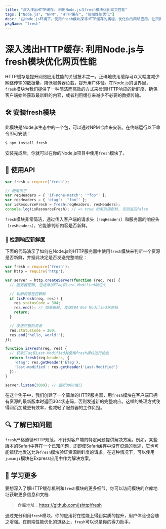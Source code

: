 ```yaml
---
title: "深入浅出HTTP缓存: 利用Node.js与fresh模块优化网页性能"
tags: ["Node.js", "NPM", "HTTP缓存", "前端性能优化"]
desc: "在Node.js环境下，使用fresh模块探寻HTTP缓存的奥秘，优化你的网络应用，让页面快速地、新鲜地呈现在用户眼前。"
pkgName: "fresh"
---
```


# 深入浅出HTTP缓存: 利用Node.js与fresh模块优化网页性能

HTTP缓存是提升网络应用性能的关键技术之一。正确地使用缓存可以大幅度减少网络传输的数据量，降低服务器负载，提升用户体验。在Node.js的世界里，`fresh`模块为我们提供了一种简洁而高效的方式来检测HTTP响应的新鲜度，确保客户端始终获取最新鲜的内容，或者利用缓存来减少不必要的数据传输。

## 🛠 安装fresh模块

此模块是Node.js生态中的一个包，可以通过NPM仓库来安装。在终端运行以下命令即可安装：

```bash
$ npm install fresh
```

安装完成后，你就可以在你的Node.js项目中使用`fresh`模块了。

## 📡 使用API

```javascript
var fresh = require('fresh');

// 使用例子
var reqHeaders = { 'if-none-match': '"foo"' };
var resHeaders = { 'etag': '"foo"' };
var isResourceFresh = fresh(reqHeaders, resHeaders);
console.log(isResourceFresh); // => true 如果资源新鲜, 否则返回false
```

`fresh`模块非常简洁，通过传入客户端的请求头（`reqHeaders`）和服务器的响应头（`resHeaders`），它能够判断内容是否新鲜。

### 🔄 检测响应新鲜度

下面的代码演示了如何在Node.js的HTTP服务器中使用`fresh`模块来判断一个资源是否新鲜，并据此决定是否发送完整响应：

```javascript
var fresh = require('fresh');
var http = require('http');

var server = http.createServer(function (req, res) {
  // 服务器逻辑, 包括添加ETag和Last-Modified响应头

  // 判断资源是否新鲜
  if (isFresh(req, res)) {
    res.statusCode = 304;
    res.end(); // 如果新鲜, 发送304 Not Modified状态码
    return;
  }

  // 发送完整的资源
  res.statusCode = 200;
  res.end('hello, world!');
});

function isFresh(req, res) {
  // 获取ETag和Last-Modified并使用fresh模块进行检查
  return fresh(req.headers, {
    'etag': res.getHeader('ETag'),
    'last-modified': res.getHeader('Last-Modified')
  });
}

server.listen(3000); // 监听3000端口
```

在这个例子中，我们创建了一个简单的HTTP服务器，用`fresh`模块在客户端已拥有资源的最新版本时返回304状态码，否则发送新的完整响应。这样的处理方式使得网页加载更有效率，也减轻了服务器的工作负担。

## 🔍 了解已知问题

`fresh`严格遵循HTTP规范，不针对客户端的特定问题提供解决方案。例如，某些版本的Safari中存在一个已知问题，即即使Safari缓存中没有资源的表述，它也可能错误地发送允许`fresh`模块验证资源新鲜度的请求。在这种情况下，可以使用`jumanji`模块在Express应用中作为解决方案。

## 📖 学习更多

要想深入了解HTTP缓存机制和`fresh`模块的更多细节，你可以访问模块的仓库地址获取更多信息和文档:

> 仓库地址：https://github.com/jshttp/fresh

通过充分利用`fresh`模块，你的应用将在性能上得到实质的提升，用户体验也会随之增强。在前端性能优化的道路上，`fresh`可以说是你的得力助手。